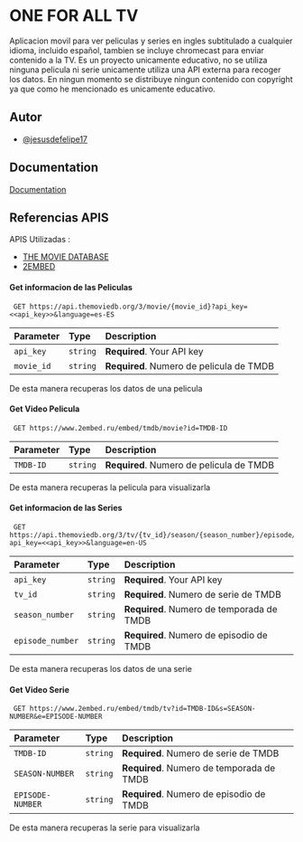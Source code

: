 
# ONE FOR ALL TV


Aplicacion movil para ver peliculas y series en ingles subtitulado a cualquier idioma, incluido español, tambien se incluye chromecast para enviar contenido a la TV. Es un proyecto unicamente educativo, no se utiliza ninguna pelicula ni serie unicamente utiliza una API externa para recoger los datos. En ningun momento se distribuye ningun contenido con copyright  ya que como he mencionado es unicamente educativo.


## Autor

- [@jesusdefelipe17](https://twitter.com/JesusDeFelipe17)


## Documentation

[Documentation](https://linktodocumentation)


## Referencias APIS

 APIS Utilizadas : 
 - [THE MOVIE DATABASE](https://developers.themoviedb.org/3/getting-started/introduction)
 - [2EMBED](https://www.2embed.ru/)


#### Get informacion de las Peliculas

```http
 GET https://api.themoviedb.org/3/movie/{movie_id}?api_key=<<api_key>>&language=es-ES
```

| Parameter | Type     | Description                |
| :-------- | :------- | :------------------------- |
| `api_key` | `string` | **Required**. Your API key |
| `movie_id` | `string` | **Required**. Numero de pelicula de TMDB |

De esta manera recuperas los datos de una pelicula

#### Get Video Pelicula

```http
 GET https://www.2embed.ru/embed/tmdb/movie?id=TMDB-ID
```

| Parameter | Type     | Description                |
| :-------- | :------- | :------------------------- |
| `TMDB-ID` | `string` | **Required**. Numero de pelicula de TMDB |

De esta manera recuperas la pelicula para visualizarla



#### Get informacion de las Series

```http
 GET https://api.themoviedb.org/3/tv/{tv_id}/season/{season_number}/episode/{episode_number}?api_key=<<api_key>>&language=en-US
```

| Parameter | Type     | Description                |
| :-------- | :------- | :------------------------- |
| `api_key` | `string` | **Required**. Your API key |
| `tv_id` | `string` | **Required**. Numero de serie de TMDB |
| `season_number` | `string` | **Required**. Numero de temporada de TMDB |
| `episode_number` | `string` | **Required**. Numero de episodio de TMDB |

De esta manera recuperas los datos de una serie

#### Get Video Serie

```http
 GET https://www.2embed.ru/embed/tmdb/tv?id=TMDB-ID&s=SEASON-NUMBER&e=EPISODE-NUMBER
```

| Parameter | Type     | Description                |
| :-------- | :------- | :------------------------- |
| `TMDB-ID` | `string` | **Required**. Numero de serie de TMDB |
| `SEASON-NUMBER` | `string` | **Required**. Numero de temporada de TMDB |
| `EPISODE-NUMBER` | `string` | **Required**. Numero de episodio de TMDB |

De esta manera recuperas la serie para visualizarla


